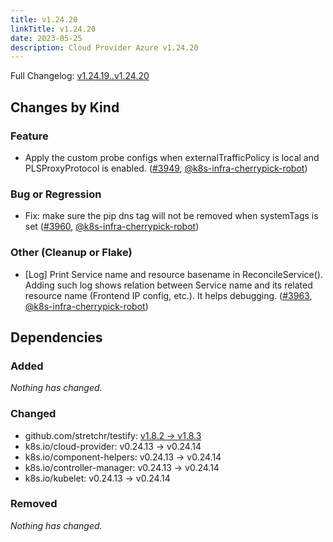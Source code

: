 ```yaml
---
title: v1.24.20
linkTitle: v1.24.20
date: 2023-05-25
description: Cloud Provider Azure v1.24.20
---
```

Full Changelog: [v1.24.19..v1.24.20](https://github.com/kubernetes-sigs/cloud-provider-azure/compare/v1.24.19...v1.24.20)

## Changes by Kind

### Feature

- Apply the custom probe configs when externalTrafficPolicy is local and PLSProxyProtocol is enabled. ([#3949](https://github.com/kubernetes-sigs/cloud-provider-azure/pull/3949), [@k8s-infra-cherrypick-robot](https://github.com/k8s-infra-cherrypick-robot))

### Bug or Regression

- Fix: make sure the pip dns tag will not be removed when systemTags is set ([#3960](https://github.com/kubernetes-sigs/cloud-provider-azure/pull/3960), [@k8s-infra-cherrypick-robot](https://github.com/k8s-infra-cherrypick-robot))

### Other (Cleanup or Flake)

- [Log] Print Service name and resource basename in ReconcileService(). Adding such log shows relation between Service name and its related resource name (Frontend IP config, etc.). It helps debugging. ([#3963](https://github.com/kubernetes-sigs/cloud-provider-azure/pull/3963), [@k8s-infra-cherrypick-robot](https://github.com/k8s-infra-cherrypick-robot))

## Dependencies

### Added
_Nothing has changed._

### Changed
- github.com/stretchr/testify: [v1.8.2 → v1.8.3](https://github.com/stretchr/testify/compare/v1.8.2...v1.8.3)
- k8s.io/cloud-provider: v0.24.13 → v0.24.14
- k8s.io/component-helpers: v0.24.13 → v0.24.14
- k8s.io/controller-manager: v0.24.13 → v0.24.14
- k8s.io/kubelet: v0.24.13 → v0.24.14

### Removed
_Nothing has changed._
